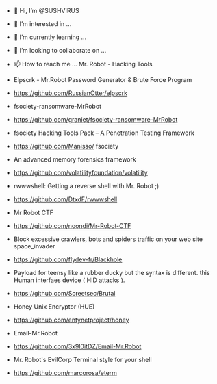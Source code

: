 - 👋 Hi, I’m @SUSHVIRUS
- 👀 I’m interested in ...
- 🌱 I’m currently learning ...
- 💞️ I’m looking to collaborate on ...
- 📫 How to reach me ...
Mr. Robot - Hacking Tools

- Elpscrk - Mr.Robot Password Generator & Brute Force Program
- https://github.com/RussianOtter/elpscrk

- fsociety-ransomware-MrRobot
- https://github.com/graniet/fsociety-ransomware-MrRobot

- fsociety Hacking Tools Pack – A Penetration Testing Framework
- https://github.com/Manisso/ fsociety

- An advanced memory forensics framework 
- https://github.com/volatilityfoundation/volatility

- rwwwshell: Getting a reverse shell with Mr. Robot ;)
- https://github.com/DtxdF/rwwwshell

- Mr Robot CTF
- https://github.com/noondi/Mr-Robot-CTF

- Block excessive crawlers, bots and spiders traffic on your web site space_invader
- https://github.com/flydev-fr/Blackhole

- Payload for teensy like a rubber ducky but the syntax is different. this Human interfaes device ( HID attacks ). 
- https://github.com/Screetsec/Brutal

- Honey Unix Encryptor (HUE)
- https://github.com/entynetproject/honey

- Email-Mr.Robot
- https://github.com/3x9l0itDZ/Email-Mr.Robot

- Mr. Robot's EvilCorp Terminal style for your shell
- https://github.com/marcorosa/eterm
<!---
SUSHVIRUS/SUSHVIRUS is a ✨ special ✨ repository because its `README.md` (this file) appears on your GitHub profile.
You can click the Preview link to take a look at your changes.
--->
